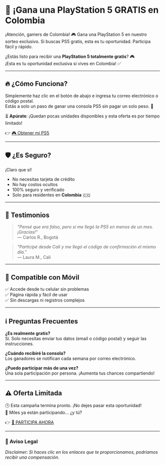 # 🎁 ¡Gana una PlayStation 5 GRATIS en Colombia 
¡Atención, gamers de Colombia! 🎮 Gana una PlayStation 5 en nuestro sorteo exclusivo. Si buscas PS5 gratis, esta es tu oportunidad. Participa fácil y rápido.

¿Estás listo para recibir una **PlayStation 5 totalmente gratis**? 🎮  
¡Esta es tu oportunidad exclusiva si vives en Colombia! ✅

---

## 🔥 ¿Cómo Funciona?

Simplemente haz clic en el botón de abajo e ingresa tu correo electrónico o código postal.  
Estás a solo un paso de ganar una consola PS5 sin pagar un solo peso. 🎯

⏳ **Apúrate**: ¡Quedan pocas unidades disponibles y esta oferta es por tiempo limitado!

👉 [🎮 Obtener mi PS5](https://mvx555.github.io/ps5co/)

---

## 🛡️ ¿Es Seguro?

¡Claro que sí!  
- No necesitas tarjeta de crédito  
- No hay costos ocultos  
- 100% seguro y verificado  
- Solo para residentes en **Colombia** 🇨🇴

---

## 💬 Testimonios

> _"Pensé que era falso, pero sí me llegó la PS5 en menos de un mes. ¡Gracias!"_  
> — Carlos R., Bogotá

> _"Participé desde Cali y me llegó el código de confirmación el mismo día."_  
> — Laura M., Cali

---

## 📱 Compatible con Móvil

✅ Accede desde tu celular sin problemas  
✅ Página rápida y fácil de usar  
✅ Sin descargas ni registros complejos

---

## ℹ️ Preguntas Frecuentes

**¿Es realmente gratis?**  
Sí. Solo necesitas enviar tus datos (email o código postal) y seguir las instrucciones.

**¿Cuándo recibiré la consola?**  
Los ganadores se notifican cada semana por correo electrónico.

**¿Puedo participar más de una vez?**  
Una sola participación por persona. ¡Aumenta tus chances compartiendo!

---

## ⚠️ Oferta Limitada

🕒 Esta campaña termina pronto. ¡No dejes pasar esta oportunidad!  
🚀 Miles ya están participando... ¿y tú?

👉 [🎁 PARTICIPA AHORA](https://mvx555.github.io/ps5co/)

---

### 📢 Aviso Legal

_Disclaimer: Si haces clic en los enlaces que te proporcionamos, podríamos recibir una compensación._

